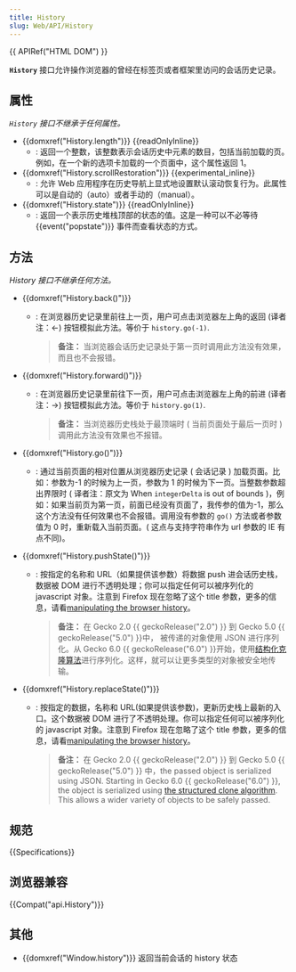 ```yaml
---
title: History
slug: Web/API/History
---
```


{{ APIRef("HTML DOM") }}

**`History`** 接口允许操作浏览器的曾经在标签页或者框架里访问的会话历史记录。

## 属性

_`History`_ _接口不继承于任何属性。_

- {{domxref("History.length")}} {{readOnlyInline}}
  - : 返回一个整数，该整数表示会话历史中元素的数目，包括当前加载的页。例如，在一个新的选项卡加载的一个页面中，这个属性返回 1。
- {{domxref("History.scrollRestoration")}} {{experimental_inline}}
  - : 允许 Web 应用程序在历史导航上显式地设置默认滚动恢复行为。此属性可以是自动的（auto）或者手动的（manual）。
- {{domxref("History.state")}} {{readOnlyInline}}
  - : 返回一个表示历史堆栈顶部的状态的值。这是一种可以不必等待{{event("popstate")}} 事件而查看状态的方式。

## 方法

_History 接口不继承任何方法。_

- {{domxref("History.back()")}}

  - : 在浏览器历史记录里前往上一页，用户可点击浏览器左上角的返回 (译者注：←) 按钮模拟此方法。等价于 `history.go(-1)`.

    > **备注：** 当浏览器会话历史记录处于第一页时调用此方法没有效果，而且也不会报错。

- {{domxref("History.forward()")}}

  - : 在浏览器历史记录里前往下一页，用户可点击浏览器左上角的前进 (译者注：→) 按钮模拟此方法。等价于 `history.go(1)`.

    > **备注：** 当浏览器历史栈处于最顶端时 ( 当前页面处于最后一页时 ) 调用此方法没有效果也不报错。

- {{domxref("History.go()")}}
  - : 通过当前页面的相对位置从浏览器历史记录 ( 会话记录 ) 加载页面。比如：参数为-1 的时候为上一页，参数为 1 的时候为下一页。当整数参数超出界限时 ( 译者注：原文为 When `integerDelta` is out of bounds )，例如：如果当前页为第一页，前面已经没有页面了，我传参的值为-1，那么这个方法没有任何效果也不会报错。调用没有参数的 `go()` 方法或者参数值为 0 时，重新载入当前页面。( 这点与支持字符串作为 url 参数的 IE 有点不同)。
- {{domxref("History.pushState()")}}

  - : 按指定的名称和 URL（如果提供该参数）将数据 push 进会话历史栈，数据被 DOM 进行不透明处理；你可以指定任何可以被序列化的 javascript 对象。注意到 Firefox 现在忽略了这个 title 参数，更多的信息，请看[manipulating the browser history](/zh-CN/docs/Web/API/History_API)。

    > **备注：** 在 Gecko 2.0 {{ geckoRelease("2.0") }} 到 Gecko 5.0 {{ geckoRelease("5.0") }}中， 被传递的对象使用 JSON 进行序列化。从 Gecko 6.0 {{ geckoRelease("6.0") }}开始，使用[结构化克隆算法](/zh-CN/DOM/The_structured_clone_algorithm)进行序列化。这样，就可以让更多类型的对象被安全地传输。

- {{domxref("History.replaceState()")}}

  - : 按指定的数据，名称和 URL(如果提供该参数)，更新历史栈上最新的入口。这个数据被 DOM 进行了不透明处理。你可以指定任何可以被序列化的 javascript 对象。注意到 Firefox 现在忽略了这个 title 参数，更多的信息，请看[manipulating the browser history](/zh-CN/docs/Web/API/History_API)。

    > **备注：** 在 Gecko 2.0 {{ geckoRelease("2.0") }} 到 Gecko 5.0 {{ geckoRelease("5.0") }} 中，the passed object is serialized using JSON. Starting in Gecko 6.0 {{ geckoRelease("6.0") }}, the object is serialized using [the structured clone algorithm](/zh-CN/DOM/The_structured_clone_algorithm). This allows a wider variety of objects to be safely passed.

## 规范

{{Specifications}}

## 浏览器兼容

{{Compat("api.History")}}

## 其他

- {{domxref("Window.history")}} 返回当前会话的 history 状态

